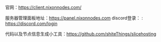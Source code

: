 官网：https://client.nixonnodes.com/

服务器管理面板地址：https://panel.nixonnodes.com
discord登录： : https://discord.com/login

代码以及节点信息生成小工具：https://github.com/shiteThings/slicehosting

